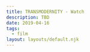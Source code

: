 ```yaml
---
title: TRANSMODERNITY - Watch
description: TBD
date: 2019-04-16
tags:
  - film
layout: layouts/default.njk
---
```

